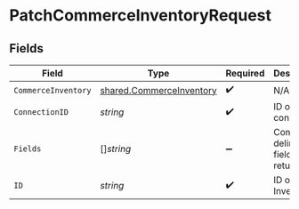 # PatchCommerceInventoryRequest


## Fields

| Field                                                                       | Type                                                                        | Required                                                                    | Description                                                                 |
| --------------------------------------------------------------------------- | --------------------------------------------------------------------------- | --------------------------------------------------------------------------- | --------------------------------------------------------------------------- |
| `CommerceInventory`                                                         | [shared.CommerceInventory](../../../pkg/models/shared/commerceinventory.md) | :heavy_check_mark:                                                          | N/A                                                                         |
| `ConnectionID`                                                              | *string*                                                                    | :heavy_check_mark:                                                          | ID of the connection                                                        |
| `Fields`                                                                    | []*string*                                                                  | :heavy_minus_sign:                                                          | Comma-delimited fields to return                                            |
| `ID`                                                                        | *string*                                                                    | :heavy_check_mark:                                                          | ID of the Inventory                                                         |
